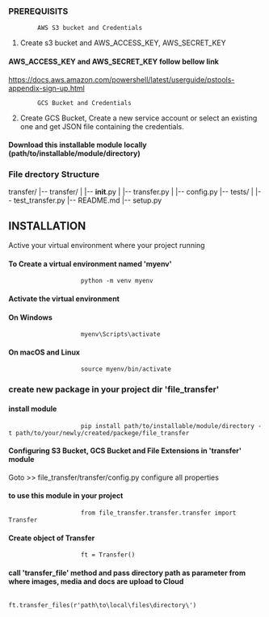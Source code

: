 


###  PREREQUISITS ############

            AWS S3 bucket and Credentials

1. Create s3 bucket and AWS_ACCESS_KEY,  AWS_SECRET_KEY
#### AWS_ACCESS_KEY and AWS_SECRET_KEY follow bellow link
https://docs.aws.amazon.com/powershell/latest/userguide/pstools-appendix-sign-up.html


            GCS Bucket and Credentials
2. Create GCS Bucket, Create a new service account or select an existing one and get JSON file containing the credentials.





#### Download this installable module locally (path/to/installable/module/directory) ###

### File drectory Structure ################

transfer/
|-- transfer/
|   |-- __init__.py
|   |-- transfer.py
|   |-- config.py
|-- tests/
|   |-- test_transfer.py
|-- README.md
|-- setup.py


## INSTALLATION ##############

Active your virtual environment where your project running
#### To Create a virtual environment named 'myenv' 
                        python -m venv myenv

#### Activate the virtual environment
#### On Windows
                        myenv\Scripts\activate
#### On macOS and Linux
                        source myenv/bin/activate

### create new package in your project dir 'file_transfer'
#### install module
                        pip install path/to/installable/module/directory -t path/to/your/newly/created/packege/file_transfer

#### Configuring S3 Bucket, GCS Bucket and  File Extensions in 'transfer' module
Goto  >>  file_transfer/transfer/config.py
configure all properties

#### to use this module in your project 
                        from file_transfer.transfer.transfer import Transfer

#### Create object of Transfer 
                        ft = Transfer()

#### call 'transfer_file' method and pass directory path as parameter from where images, media and docs are upload to Cloud
                        ft.transfer_files(r'path\to\local\files\directory\')
